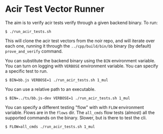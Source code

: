 # Acir Test Vector Runner

The aim is to verify acir tests verify through a given backend binary. To run:

```
$ ./run_acir_tests.sh
```

This will clone the acir test vectors from the noir repo, and will iterate over each one, running it through the
`../cpp/build/bin/bb` binary (by default) `prove_and_verify` command.

You can substitute the backend binary using the `BIN` environment variable.
You can turn on logging with `VERBOSE` environment variable.
You can specify a specific test to run.

```
$ BIN=bb.js VERBOSE=1 ./run_acir_tests.sh 1_mul
```

You can use a relative path to an executable.

```
$ BIN=../ts/bb.js-dev VERBOSE=1 ./run_acir_tests.sh 1_mul
```

You can specify a different testing "flow" with with `FLOW` environment variable. Flows are in the `flows` dir.
The `all_cmds` flow tests (almost) all the supported commands on the binary. Slower, but is there to test the cli.

```
$ FLOW=all_cmds ./run_acir_tests.sh 1_mul
```
